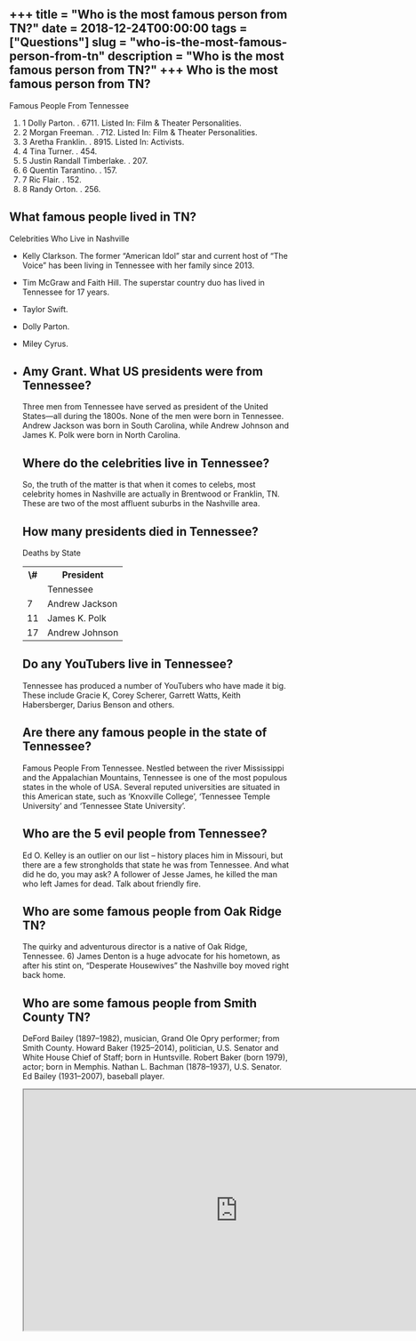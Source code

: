+++
title = "Who is the most famous person from TN?"
date = 2018-12-24T00:00:00
tags = ["Questions"]
slug = "who-is-the-most-famous-person-from-tn"
description = "Who is the most famous person from TN?"
+++
Who is the most famous person from TN?
--------------------------------------

Famous People From Tennessee

1. 1 Dolly Parton. . 6711. Listed In: Film &amp; Theater Personalities.
2. 2 Morgan Freeman. . 712. Listed In: Film &amp; Theater Personalities.
3. 3 Aretha Franklin. . 8915. Listed In: Activists.
4. 4 Tina Turner. . 454.
5. 5 Justin Randall Timberlake. . 207.
6. 6 Quentin Tarantino. . 157.
7. 7 Ric Flair. . 152.
8. 8 Randy Orton. . 256.

What famous people lived in TN?
-------------------------------

Celebrities Who Live in Nashville

- Kelly Clarkson. The former “American Idol” star and current host of “The Voice” has been living in Tennessee with her family since 2013.
- Tim McGraw and Faith Hill. The superstar country duo has lived in Tennessee for 17 years.
- Taylor Swift.
- Dolly Parton.
- Miley Cyrus.
- Amy Grant. What US presidents were from Tennessee?
    ---------------------------------------
    
    Three men from Tennessee have served as president of the United States—all during the 1800s. None of the men were born in Tennessee. Andrew Jackson was born in South Carolina, while Andrew Johnson and James K. Polk were born in North Carolina.
    
    Where do the celebrities live in Tennessee?
    -------------------------------------------
    
    So, the truth of the matter is that when it comes to celebs, most celebrity homes in Nashville are actually in Brentwood or Franklin, TN. These are two of the most affluent suburbs in the Nashville area.
    
    How many presidents died in Tennessee?
    --------------------------------------
    
    Deaths by State
    
    <table><tr><th>\#</th><th>President</th></tr><tr><td></td><td>Tennessee</td></tr><tr><td>7</td><td>Andrew Jackson</td></tr><tr><td>11</td><td>James K. Polk</td></tr><tr><td>17</td><td>Andrew Johnson</td></tr></table>
    
    Do any YouTubers live in Tennessee?
    -----------------------------------
    
    Tennessee has produced a number of YouTubers who have made it big. These include Gracie K, Corey Scherer, Garrett Watts, Keith Habersberger, Darius Benson and others.
    
    Are there any famous people in the state of Tennessee?
    ------------------------------------------------------
    
    Famous People From Tennessee. Nestled between the river Mississippi and the Appalachian Mountains, Tennessee is one of the most populous states in the whole of USA. Several reputed universities are situated in this American state, such as ‘Knoxville College’, ‘Tennessee Temple University’ and ‘Tennessee State University’.
    
    Who are the 5 evil people from Tennessee?
    -----------------------------------------
    
    Ed O. Kelley is an outlier on our list – history places him in Missouri, but there are a few strongholds that state he was from Tennessee. And what did he do, you may ask? A follower of Jesse James, he killed the man who left James for dead. Talk about friendly fire.
    
    Who are some famous people from Oak Ridge TN?
    ---------------------------------------------
    
    The quirky and adventurous director is a native of Oak Ridge, Tennessee. 6) James Denton is a huge advocate for his hometown, as after his stint on, “Desperate Housewives” the Nashville boy moved right back home.
    
    Who are some famous people from Smith County TN?
    ------------------------------------------------
    
    DeFord Bailey (1897–1982), musician, Grand Ole Opry performer; from Smith County. Howard Baker (1925–2014), politician, U.S. Senator and White House Chief of Staff; born in Huntsville. Robert Baker (born 1979), actor; born in Memphis. Nathan L. Bachman (1878–1937), U.S. Senator. Ed Bailey (1931–2007), baseball player.
    
    <iframe allow="accelerometer; autoplay; clipboard-write; encrypted-media; gyroscope; picture-in-picture" allowfullscreen="" class="__youtube_prefs__  epyt-is-override  no-lazyload" data-no-lazy="1" data-origheight="433" data-origwidth="770" data-skipgform_ajax_framebjll="" height="433" id="_ytid_26641" loading="lazy" src="https://www.youtube.com/embed/P8f9NU3hap0?enablejsapi=1&autoplay=0&cc_load_policy=0&cc_lang_pref=&iv_load_policy=1&loop=0&modestbranding=0&rel=1&fs=1&playsinline=0&autohide=2&theme=dark&color=red&controls=1&" title="YouTube player" width="770"></iframe>